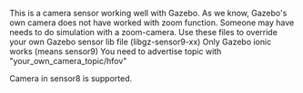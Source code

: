 This is a camera sensor working well with Gazebo.
As we know, Gazebo's own camera does not have worked with zoom function.
Someone may have needs to do simulation with a zoom-camera.
Use these files to override your own Gazebo sensor lib file (libgz-sensor9-xx)
Only Gazebo ionic works (means sensor9) 
You need to advertise topic with "your_own_camera_topic/hfov"

Camera in sensor8 is supported.
